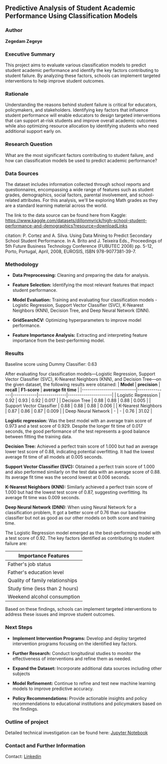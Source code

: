 ## Predictive Analysis of Student Academic Performance Using Classification Models
### Author
**Zegedam Zegeye**
### Executive Summary
This project aims to evaluate various classification models to predict student academic performance and identify the key factors contributing to student failure. By analyzing these factors, schools can implement targeted interventions to help improve student outcomes.

### Rationale
Understanding the reasons behind student failure is critical for educators, policymakers, and stakeholders. Identifying key factors that influence student performance will enable educators to design targeted interventions that can support at-risk students and improve overall academic outcomes while also optimizing resource allocation by identifying students who need additional support early on.

### Research Question
What are the most significant factors contributing to student failure, and how can classification models be used to predict academic performance?

### Data Sources
The dataset includes information collected through school reports and questionnaires, encompassing a wide range of features such as student grades, demographics, social factors, parental involvement, and school-related attributes. For this analysis, we'll be exploring Math grades as they are a standard learning material across the world. 

The link to the data source can be found here from Kaggle: https://www.kaggle.com/datasets/dillonmyrick/high-school-student-performance-and-demographics?resource=downloadLinks

citation: P. Cortez and A. Silva. Using Data Mining to Predict Secondary School Student Performance. In A. Brito and J. Teixeira Eds., Proceedings of 5th Future Business Technology Conference (FUBUTEC 2008) pp. 5-12, Porto, Portugal, April, 2008, EUROSIS, ISBN 978-9077381-39-7.

### Methodology
* **Data Preprocessing:** Cleaning and preparing the data for analysis.

* **Feature Selection:** Identifying the most relevant features that impact student performance.

* **Model Evaluation:** Training and evaluating four classification models - Logistic Regression, Support Vector Classifier (SVC), K-Nearest Neighbors (KNN), Decision Tree, and Deep Neural Network (DNN).

* **GridSearchCV:** Optimizing hyperparameters to improve model performance.

* **Feature Importance Analysis:** Extracting and interpreting feature importance from the best-performing model.

### Results
Baseline score using Dummy Classifier: 0.63

After evaluating four classification models—Logistic Regression, Support Vector Classifier (SVC), K-Nearest Neighbors (KNN), and Decision Tree—on the given dataset, the following results were obtained:
| **Model**                 | **precision** | **recall** | **F1-score** | **average fit time** |
|---------------------------|---------------|------------|--------------|----------------------|
| Logistic Regression       | 0.92          | 0.93       | 0.92         | 0.017                |
| Decision Tree             | 0.88          | 0.88       | 0.88         | 0.005                |
| Support Vector Classifier | 0.88          | 0.88       | 0.88         | 0.006                |
| K-Nearest Neighbors       | 0.87          | 0.86       | 0.87         | 0.009                |
| Deep Neural Network       | -             | -          | 0.76         | 31.02                |

__Logistic regression:__ Was the best model with an average train score of 0.973 and a test score of 0.929. Despite the longer fit time of 0.017 seconds, the good performance of the test represents a good balance between fitting the training data.

__Decision Tree:__ Achieved a perfect train score of 1.000 but had an average lower test score of 0.88, indicating potential overfitting. It had the lowest average fit time of all models at 0.005 seconds.

__Support Vector Classifier (SVC):__ Obtained a perfect train score of 1.000 and also performed similarly on the test data with an average score of 0.88.  Its average fit time was the second lowest at 0.006 seconds.

__K-Nearest Neighbors (KNN):__  Similarly achieved a perfect train score of 1.000 but had the lowest test score of 0.87, suggesting overfitting. Its average fit time was 0.009 seconds.

__Deep Neural Network (DNN):__ When using Neural Network for a classification problem, It got a better score of 0.76 than our baseline classifier but not as good as our other models on both score and training time.

The Logistic Regression model emerged as the best-performing model with a test score of 0.92. The key factors identified as contributing to student failure are:

| Importance Features             |
|---------------------------------|
| Father's job status             |
| Father's education level        |
| Quality of family relationships |
| Study time (less than 2 hours)  |
| Weekend alcohol consumption     |

Based on these findings, schools can implement targeted interventions to address these issues and improve student outcomes.

### Next Steps
* **Implement Intervention Programs:** Develop and deploy targeted intervention programs focusing on the identified key factors.
* **Further Research:** Conduct longitudinal studies to monitor the effectiveness of interventions and refine them as needed.
* **Expand the Dataset:** Incorporate additional data sources including other subjects

* **Model Refinement:** Continue to refine and test new machine learning models to improve predictive accuracy.
* **Policy Recommendations:** Provide actionable insights and policy recommendations to educational institutions and policymakers based on the findings.

### Outline of project
Detailed technical investigation can be found here: [Jupyter Notebook](https://github.com/Ziggy-Z/Capstone-Project/blob/main/Capstone_Project_20.1.ipynb)

### Contact and Further Information
Contact: [Linkedin](https://www.linkedin.com/in/zegedam-zegeye/)
